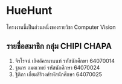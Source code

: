 # HueHunt
โครงงานนี้เป็นส่วนหนึ่งของรายวิชา Computer Vision 

## รายชื่อสมาชิก กลุ่ม CHIPI CHAPA
1. จิรโรจน์ เลิศอัครนานนท์ รหัสนักศึกษา 64070014
2. ฐนกร อมตเวทย์ รหัสนักศึกษา 64070024
3. ฐิติภา เอี่ยมสิริวงศ์รหัสนักศึกษา 64070025
